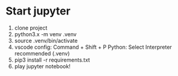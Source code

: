 # Start jupyter

1. clone project
2. python3.x -m venv .venv
3. source .venv/bin/activate
4. vscode config: Command + Shift + P Python: Select Interpreter recommended (.venv)
5. pip3 install -r requirements.txt
6. play jupyter notebook!
